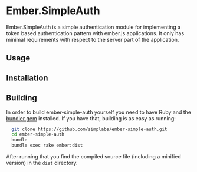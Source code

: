 Ember.SimpleAuth
================

Ember.SimpleAuth is a simple authentication module for implementing a token based authentication
pattern with ember.js applications. It only has minimal requirements with respect to the server
part of the application.

Usage
-----

Installation
------------

Building
--------

In order to build ember-simple-auth yourself you need to have Ruby and the
[bundler gem](http://bundler.io) installed. If you have that, building is
as easy as running:

```bash
  git clone https://github.com/simplabs/ember-simple-auth.git
  cd ember-simple-auth
  bundle
  bundle exec rake ember:dist
```

After running that you find the compiled source file (including a minified
version) in the ```dist``` directory.
